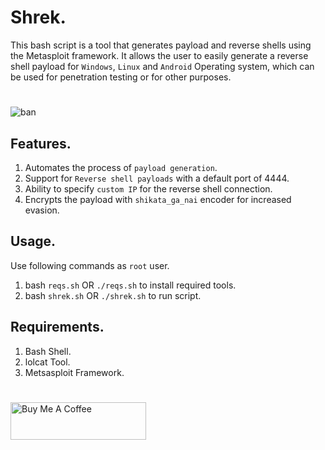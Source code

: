 # Shrek.
This bash script is a tool that generates payload and reverse shells using the Metasploit framework. It allows the user to easily generate a reverse shell payload for `Windows`, `Linux` and `Android` Operating system, which can be used for penetration testing or for other purposes.

#
![ban](https://user-images.githubusercontent.com/79792270/215226157-a9933682-1622-43ab-aa1e-ca0bac2fb47c.png)

## Features.
1. Automates the process of `payload generation`.
2. Support for `Reverse shell payloads` with a default port of 4444.
3. Ability to specify `custom IP` for the reverse shell connection.
4. Encrypts the payload with `shikata_ga_nai` encoder for increased evasion.


## Usage.
Use following commands as `root` user.<br>
1. bash `reqs.sh` OR `./reqs.sh` to install required tools.
2. bash `shrek.sh` OR `./shrek.sh` to run script.

## Requirements.
1. Bash Shell.
2. lolcat Tool.
3. Metsasploit Framework.
#
<a href="https://www.buymeacoffee.com/naqviO7" target="_blank"><img src="https://cdn.buymeacoffee.com/buttons/v2/default-violet.png" alt="Buy Me A Coffee" style="height: 60px !important;width: 217px !important;" ></a>
